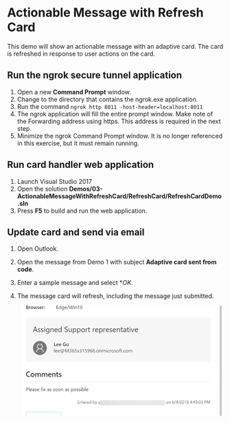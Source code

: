 # Actionable Message with Refresh Card

This demo will show an actionable message with an adaptive card. The card is refreshed in response to user actions on the card.

## Run the ngrok secure tunnel application

1. Open a new **Command Prompt** window.
1. Change to the directory that contains the ngrok.exe application.
1. Run the command `ngrok http 8011 -host-header=localhost:8011`
1. The ngrok application will fill the entire prompt window. Make note of the Forwarding address using https. This address is required in the next step.
1. Minimize the ngrok Command Prompt window. It is no longer referenced in this exercise, but it must remain running.

## Run card handler web application

1. Launch Visual Studio 2017
1. Open the solution **Demos/03-ActionableMessageWithRefreshCard/RefreshCard/RefreshCardDemo.sln**
1. Press **F5** to build and run the web application.

## Update card and send via email

1. Open Outlook.
1. Open the message from Demo 1 with subject **Adaptive card sent from code**.
1. Enter a sample message and select **OK*.
1. The message card will refresh, including the message just submitted.

   ![Refreshed Card in Outlook](../../Images/RefreshedCardInOutlook.png)
